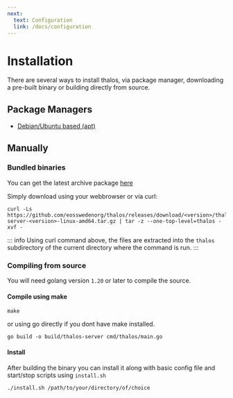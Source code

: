 ```yaml
---
next:
  text: Configuration
  link: /docs/configuration
---
```



# Installation

There are several ways to install thalos, via package manager, downloading a pre-built binary or building directly from source.

## Package Managers

* [Debian/Ubuntu based (apt)](/docs/installation/debian)

## Manually

### Bundled binaries

You can get the latest archive package [here](https://github.com/eosswedenorg/thalos/releases/latest)

Simply download using your webbrowser or via curl:

```shell
curl -Ls https://github.com/eosswedenorg/thalos/releases/download/<version>/thalos-server-<version>-linux-amd64.tar.gz | tar -z --one-top-level=thalos -xvf -
```

::: info
Using curl command above, the files are extracted into the `thalos` subdirectory of the current directory where the command is run.
:::

### Compiling from source

You will need golang version `1.20` or later to compile the source.

#### Compile using make

```shell
make
```

or using go directly if you dont have make installed.

```shell
go build -o build/thalos-server cmd/thalos/main.go
```

#### Install

After building the binary you can install it along with basic config file and start/stop scripts using `install.sh`

```shell
./install.sh /path/to/your/directory/of/choice
```